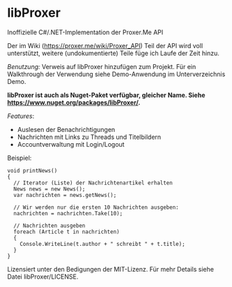 # libProxer
Inoffizielle C#/.NET-Implementation der Proxer.Me API

Der im Wiki (https://proxer.me/wiki/Proxer_API) Teil der API wird voll unterstützt, weitere (undokumentierte) Teile füge ich
Laufe der Zeit hinzu.

*Benutzung:*
Verweis auf libProxer hinzufügen zum Projekt. Für ein Walkthrough der Verwendung siehe Demo-Anwendung im Unterverzeichnis Demo.

**libProxer ist auch als Nuget-Paket verfügbar, gleicher Name. Siehe https://www.nuget.org/packages/libProxer/.**

*Features*:
 - Auslesen der Benachrichtigungen
 - Nachrichten mit Links zu Threads und Titelbildern
 - Accountverwaltung mit Login/Logout
 
 Beispiel: 

```
void printNews()
{
  // Iterator (Liste) der Nachrichtenartikel erhalten
  News news = new News();
  var nachrichten = news.getNews();
  
  // Wir werden nur die ersten 10 Nachrichten ausgeben:
  nachrichten = nachrichten.Take(10);
  
  // Nachrichten ausgeben
  foreach (Article t in nachrichten)
  {
    Console.WriteLine(t.author + " schreibt " + t.title);
  }
}
```

Lizensiert unter den Bedigungen der MIT-Lizenz. Für mehr Details siehe Datei libProxer/LICENSE.
